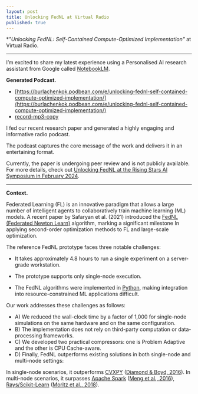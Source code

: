 ```yaml
---
layout: post
title: Unlocking FedNL at Virtual Radio
published: true
---
```


**"Unlocking FedNL: Self-Contained Compute-Optimized Implementation"* at Virtual Radio.

---




I’m excited to share my latest experience using a Personalised AI research assistant from Google called [NotebookLM](https://notebooklm.google/). 


**Generated Podcast.**
 
* [https://burlachenkok.podbean.com/e/unlocking-fednl-self-contained-compute-optimized-implementation/](https://burlachenkok.podbean.com/e/unlocking-fednl-self-contained-compute-optimized-implementation/)
* [record-mp3-copy](https://burlachenkok.github.io/audio/u-fednl-before-rebuttal.mp3)

I fed our recent research paper and generated a highly engaging and informative radio podcast. 

The podcast captures the core message of the work and delivers it in an entertaining format.

Currently, the paper is undergoing peer review and is not publicly available. For more details, check out [Unlocking FedNL at the Rising Stars AI Symposium in February 2024](https://burlachenkok.github.io/Unlocking-FedNL-at-KAUST-AI-Simposium/).



---

**Context.** 

Federated Learning (FL) is an innovative paradigm that allows a large number of intelligent agents to collaboratively train machine learning (ML) models.
A recent paper by Safaryan et al. (2021) introduced the [FedNL (Federated Newton Learn)](https://arxiv.org/abs/2106.02969) algorithm, marking a significant milestone 
In applying second-order optimization methods to FL and large-scale optimization. 

The reference FedNL prototype faces three notable challenges:

* It takes approximately 4.8 hours to run a single experiment on a server-grade workstation.

* The prototype supports only single-node execution.

* The FedNL algorithms were implemented in [Python](https://www.python.org/), making integration into resource-constrained ML applications difficult.

Our work addresses these challenges as follows:

* A) We reduced the wall-clock time by a factor of 1,000 for single-node simulations on the same hardware and on the same configuration.
* B) The implementation does not rely on third-party computation or data-processing frameworks.
* C) We developed two practical compressors: one is Problem Adaptive and the other is CPU Cache-aware.
* D) Finally, FedNL outperforms existing solutions in both single-node and multi-node settings:

In single-node scenarios, it outperforms [CVXPY](https://www.cvxpy.org/) ([Diamond & Boyd, 2016](https://arxiv.org/abs/1603.00943)).
In multi-node scenarios, it surpasses [Apache Spark](https://spark.apache.org/) ([Meng et al., 2016](https://www.jmlr.org/papers/volume17/15-237/15-237.pdf)), [Rays/Scikit-Learn](https://www.ray.io/) ([Moritz et al., 2018](https://www.usenix.org/system/files/osdi18-moritz.pdf)).
